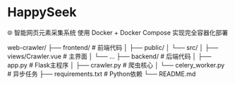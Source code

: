 # HappySeek
🌐 智能网页元素采集系统
使用 Docker + Docker Compose 实现完全容器化部署

web-crawler/
├── frontend/               # 前端代码
│   ├── public/
│   └── src/
│       ├── views/Crawler.vue  # 主界面
│       └── ...
├── backend/                # 后端代码
│   ├── app.py              # Flask主程序
│   ├── crawler.py          # 爬虫核心
│   └── celery_worker.py    # 异步任务
├── requirements.txt        # Python依赖
└── README.md
